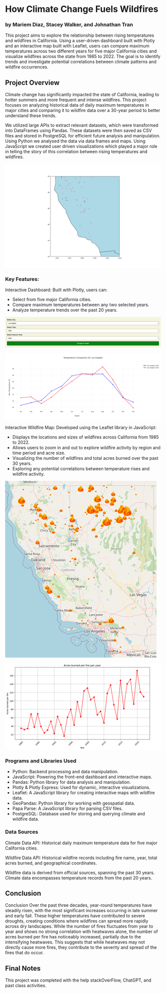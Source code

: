 # How Climate Change Fuels Wildfires
### by Mariem Diaz, Stacey Walker, and Johnathan Tran

This project aims to explore the relationship between rising temperatures and wildfires in California. Using a user-driven dashboard built with Plotly and an interactive map built with Leaflet, users can compare maximum temperatures across two different years for five major California cities and visualize wildfires across the state from 1985 to 2022. The goal is to identify trends and investigate potential correlations between climate patterns and wildfire occurrences.

## Project Overview
Climate change has significantly impacted the state of California, leading to hotter summers and more frequent and intense wildfires. This project focuses on analyzing historical data of daily maximum temperatures in major cities and comparing it to wildfire data over a 30-year period to better understand these trends.

We utilized large APIs to extract relevant datasets, which were transformed into DataFrames using Pandas. These datasets were then saved as CSV files and stored in PostgreSQL for efficient future analysis and manipulation. Using Python we analysed the data via data frames and maps. Using JavaScript we created user driven visualizations which played a major role in telling the story of this correlation between rising temperatures and wildfires. 

![California Wildfires](https://github.com/KoBlades/Team-9-Heatwaves/blob/main/Project_3_MD/Wildfires/Images/california_fires.png)


### Key Features:

Interactive Dashboard: Built with Plotly, users can:

- Select from five major California cities.
- Compare maximum temperatures between any two selected years.
- Analyze temperature trends over the past 20 years.

![Dashboard](https://github.com/KoBlades/Team-9-Heatwaves/blob/main/Project_3_MD/Wildfires/Images/temperature_dashboard.png)

![Comparing Temperatures](https://github.com/KoBlades/Team-9-Heatwaves/blob/main/Project_3_MD/Wildfires/Images/newplot.png)

Interactive Wildfire Map: Developed using the Leaflet library in JavaScript:

- Displays the locations and sizes of wildfires across California from 1985 to 2022.
- Allows users to zoom in and out to explore wildfire activity by region and time period and acre size.
- Visualizing the number of wildfires and total acres burned over the past 30 years.
- Exploring any potential correlations between temperature rises and wildfire activity.

![User Driven Visualization](https://github.com/KoBlades/Team-9-Heatwaves/blob/main/Project_3_MD/Wildfires/Images/image.png)

![Wildfire Acres](https://github.com/KoBlades/Team-9-Heatwaves/blob/main/Project_3_MD/Wildfires/Images/acres_fires.png)
### Programs and Libraries Used
- Python: Backend processing and data manipulation.
- JavaScript: Powering the front-end dashboard and interactive maps.
- Pandas: Python library for data analysis and manipulation.
- Plotly & Plotly Express: Used for dynamic, interactive visualizations.
- Leaflet: A JavaScript library for creating interactive maps with wildfire data.
- GeoPandas: Python library for working with geospatial data.
- Papa Parse: A JavaScript library for parsing CSV files.
- PostgreSQL: Database used for storing and querying climate and wildfire data.

### Data Sources
Climate Data API: Historical daily maximum temperature data for five major California cities.

Wildfire Data API: Historical wildfire records including fire name, year, total acres burned, and geographical coordinates.

Wildfire data is derived from official sources, spanning the past 30 years.
Climate data encompasses temperature records from the past 20 years.

## Conclusion 
Conclusion
Over the past three decades, year-round temperatures have steadily risen, with the most significant increases occurring in late summer and early fall. These higher temperatures have contributed to severe droughts, creating conditions where wildfires can spread more rapidly across dry landscapes. While the number of fires fluctuates from year to year and shows no strong correlation with heatwaves alone, the number of acres burned per fire has noticeably increased, partially due to the intensifying heatwaves. This suggests that while heatwaves may not directly cause more fires, they contribute to the severity and spread of the fires that do occur.

## Final Notes

This project was completed with the help stackOverFlow, ChatGPT, and past class activities. 
